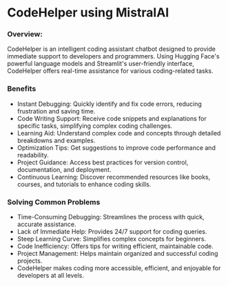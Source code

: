 # CodeHelper using MistralAI
### Overview:
CodeHelper is an intelligent coding assistant chatbot designed to provide immediate support to developers and programmers. Using Hugging Face's powerful language models and Streamlit's user-friendly interface, CodeHelper offers real-time assistance for various coding-related tasks.

### Benefits
- Instant Debugging: Quickly identify and fix code errors, reducing frustration and saving time.
- Code Writing Support: Receive code snippets and explanations for specific tasks, simplifying complex coding challenges.
- Learning Aid: Understand complex code and concepts through detailed breakdowns and examples.
- Optimization Tips: Get suggestions to improve code performance and readability.
- Project Guidance: Access best practices for version control, documentation, and deployment.
- Continuous Learning: Discover recommended resources like books, courses, and tutorials to enhance coding skills.

### Solving Common Problems
- Time-Consuming Debugging: Streamlines the process with quick, accurate assistance.
- Lack of Immediate Help: Provides 24/7 support for coding queries.
- Steep Learning Curve: Simplifies complex concepts for beginners.
- Code Inefficiency: Offers tips for writing efficient, maintainable code.
- Project Management: Helps maintain organized and successful coding projects.
- CodeHelper makes coding more accessible, efficient, and enjoyable for developers at all levels.